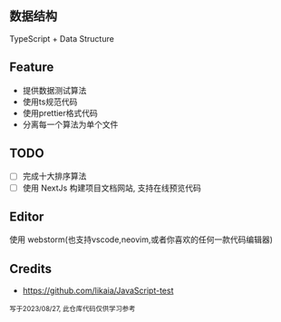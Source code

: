## 数据结构

TypeScript + Data Structure

## Feature

* 提供数据测试算法
* 使用ts规范代码
* 使用prettier格式代码
* 分离每一个算法为单个文件

## TODO

- [ ] 完成十大排序算法
- [ ] 使用 NextJs 构建项目文档网站, 支持在线预览代码

## Editor

使用 webstorm(也支持vscode,neovim,或者你喜欢的任何一款代码编辑器)

## Credits

* https://github.com/likaia/JavaScript-test

<small>写于2023/08/27, 此仓库代码仅供学习参考</small>

